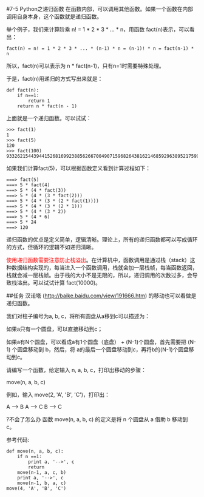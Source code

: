 #7-5 Python之递归函数
在函数内部，可以调用其他函数。如果一个函数在内部调用自身本身，这个函数就是递归函数。

举个例子，我们来计算阶乘 n! = 1 * 2 * 3 * ... * n，用函数 fact(n)表示，可以看出：

	fact(n) = n! = 1 * 2 * 3 * ... * (n-1) * n = (n-1)! * n = fact(n-1) * n
所以，fact(n)可以表示为 n * fact(n-1)，只有n=1时需要特殊处理。

于是，fact(n)用递归的方式写出来就是：
	
	def fact(n):
	    if n==1:
	        return 1
	    return n * fact(n - 1)
上面就是一个递归函数。可以试试：

	>>> fact(1)
	1
	>>> fact(5)
	120
	>>> fact(100)
	93326215443944152681699238856266700490715968264381621468592963895217599993229915608941463976156518286253697920827223758251185210916864000000000000000000000000L
如果我们计算fact(5)，可以根据函数定义看到计算过程如下：

	===> fact(5)
	===> 5 * fact(4)
	===> 5 * (4 * fact(3))
	===> 5 * (4 * (3 * fact(2)))
	===> 5 * (4 * (3 * (2 * fact(1))))
	===> 5 * (4 * (3 * (2 * 1)))
	===> 5 * (4 * (3 * 2))
	===> 5 * (4 * 6)
	===> 5 * 24
	===> 120
递归函数的优点是定义简单，逻辑清晰。理论上，所有的递归函数都可以写成循环的方式，但循环的逻辑不如递归清晰。

<font color=red>使用递归函数需要注意防止栈溢出</font>。在计算机中，函数调用是通过栈（stack）这种数据结构实现的，每当进入一个函数调用，栈就会加一层栈帧，每当函数返回，栈就会减一层栈帧。由于栈的大小不是无限的，所以，递归调用的次数过多，会导致栈溢出。可以试试计算 fact(10000)。

##任务
汉诺塔 (http://baike.baidu.com/view/191666.htm) 的移动也可以看做是递归函数。

我们对柱子编号为a, b, c，将所有圆盘从a移到c可以描述为：

如果a只有一个圆盘，可以直接移动到c；

如果a有N个圆盘，可以看成a有1个圆盘（底盘） + (N-1)个圆盘，首先需要把 (N-1) 个圆盘移动到 b，然后，将 a的最后一个圆盘移动到c，再将b的(N-1)个圆盘移动到c。

请编写一个函数，给定输入 n, a, b, c，打印出移动的步骤：

move(n, a, b, c)

例如，输入 move(2, 'A', 'B', 'C')，打印出：

A --> B
A --> C
B --> C

?不会了怎么办
函数 move(n, a, b, c) 的定义是将 n 个圆盘从 a 借助 b 移动到 c。

参考代码:

	def move(n, a, b, c):
	    if n ==1:
	        print a, '-->', c
	        return
	    move(n-1, a, c, b)
	    print a, '-->', c
	    move(n-1, b, a, c)
	move(4, 'A', 'B', 'C')